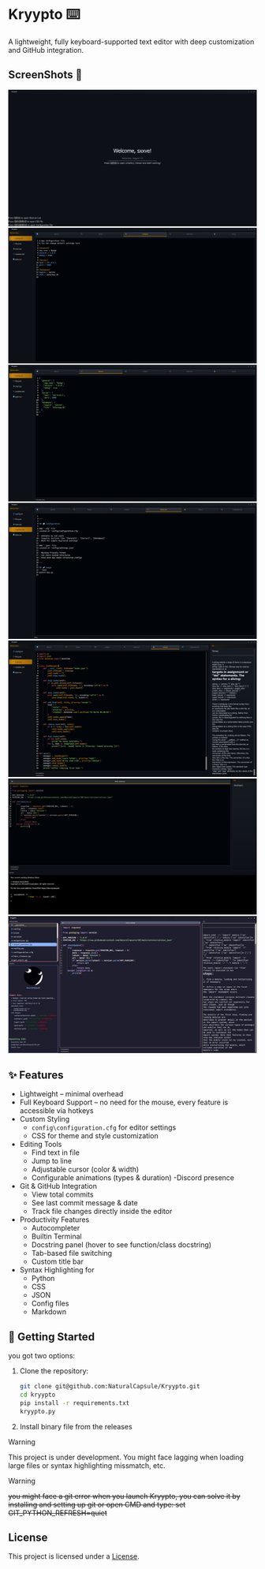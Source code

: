 # Kryypto ⌨️​

A lightweight, fully keyboard-supported text editor with deep customization and GitHub integration.

## ScreenShots 📸
![Kryypto 1](icons/app/readme/kr1.PNG)
![Kryypto 2](icons/app/readme/kr2.PNG)
![Kryypto 3](icons/app/readme/kr3.PNG)
![Kryypto 4](icons/app/readme/kr4.PNG)
![Kryypto 5](icons/app/readme/kr5.PNG)
![Kryypto 8](icons/app/readme/kr8.PNG)
![Kryypto 7](icons/app/readme/kr7.PNG)

## ✨ Features

- Lightweight – minimal overhead
- Full Keyboard Support – no need for the mouse, every feature is accessible via hotkeys
- Custom Styling
  - `config\configuration.cfg` for editor settings
  - CSS for theme and style customization
- Editing Tools
  - Find text in file
  - Jump to line
  - Adjustable cursor (color & width)
  - Configurable animations (types & duration)
-Discord presence
- Git & GitHub Integration
  - View total commits
  - See last commit message & date
  - Track file changes directly inside the editor
- Productivity Features
  - Autocompleter
  - Builtin Terminal
  - Docstring panel (hover to see function/class docstring)
  - Tab-based file switching
  - Custom title bar
- Syntax Highlighting for
  - Python
  - CSS
  - JSON
  - Config files
  - Markdown

## 🚀 Getting Started

you got two options:

1. Clone the repository:
   ```bash
   git clone git@github.com:NaturalCapsule/Kryypto.git
   cd kryypto
   pip install -r requirements.txt
   kryypto.py

2. Install binary file from the releases

> [!WARNING]
> This project is under development. You might face lagging when loading large files or syntax highlighting missmatch, etc.



> [!WARNING]  
> ~~you might face a git error when you launch Kryypto, you can solve it by installing and setting up git or open CMD and type: set GIT_PYTHON_REFRESH=quiet~~


## License

This project is licensed under a [License](LICENSE.txt).

<!-- 
## Kurdish

بەرنامەیەکی کێش سووک، بە تەواوی پشتگیریKeyboard دەکات بە شێوازی جۆراو جۆر لەگەڵ GitHub.

## ڕەسمەکان 📸 .
![Kryypto 1](icons/app/readme/kr1.PNG)
![Kryypto 2](icons/app/readme/kr2.PNG)
![Kryypto 3](icons/app/readme/kr3.PNG)
![Kryypto 4](icons/app/readme/kr4.PNG)
![Kryypto 5](icons/app/readme/kr5.PNG)
![Kryypto 7](icons/app/readme/kr7.PNG)
![Kryypto 8](icons/app/readme/kr8.PNG)


- تایبەتمەندیەکان
  - کێش سووک
  - بەتەواوی پشتگیری Keyboard  دەکات و پێوست بەبەکار هێنانی Mouse ناکات


- دەسکاری جۆراو جۆر
  - `config\configuration.cfg` بۆ سێتینگی بەرنامەکە
  -  `config\style.css` بۆ گۆرینی شێوەکەی

- ئامێرەکانی دەستکاری کردن
   - دۆزینەوەی ڕستە یان وشە لە File
دەستکاری کردنی Cursor ڕەنگ و پانی
دەسکاری Animation بە جۆری جیاواز و ماوەی

Git و GitHub
  - سەیرکردنی ژمارەی نامەکان
  - سەیرکردنی کۆتا نامەو کاتەکەی
  - سەیرکردنی فایلە گۆڕاوەکان

- تایبەت مەندی چالاکی
  - Auto Completer
  - Docstring
  - Terminal
  - گۆرینی فایلەکان

- بۆ ڕونکردنەوەی Syntax
  - Python
  - CSS
  - JSON
  - فایلەکانی Config
  - Markdown

## 🚀 دەستپێکردن

دوو هەڵبژاردن هەیە:

1. ڕێپۆزیتۆری کلۆن بکە:
   ```bash
   git clone git@github.com:NaturalCapsule/Kryypto.git
   cd kryypto
   pip install -r requirements.txt
   kryypto.py

2. دابەزاندنی exe لە release


> [!WARNING]
> ئەم پڕۆژەیە لە کارکردنایا، لەوانەیە بەرنامەکە خاو ببێتەوە لە کاتی کردنەوەی فایلی گەورە یان Syntax highlighting mismatch.


> [!WARNING]
> ~~لەوانەیە کە یەکەم جار بەرنامەکە بکەیتەوە git ئیرۆر بات دەتوانیت چاکی بکەیت بە دابەزاندنی git و ڕێکی خەیت یان CMD کەیتەوە و بنوسیت: set GIT_PYTHON_REFRESH=quiet~~ -->